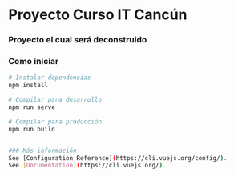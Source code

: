 # Proyecto Curso IT Cancún
### Proyecto el cual será deconstruido


### Como iniciar
```sh
# Instalar dependencias
npm install

# Compilar para desarrollo
npm run serve

# Compilar para producción
npm run build


### Más información
See [Configuration Reference](https://cli.vuejs.org/config/).
See [Documentation](https://cli.vuejs.org/).